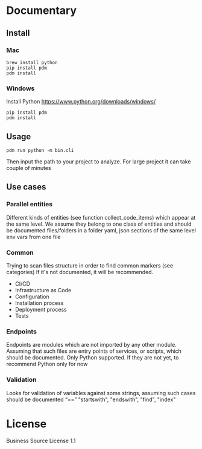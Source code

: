 # Documentary

## Install

### Mac 

```
brew install python
pip install pdm
pdm install
```
### Windows

Install Python https://www.python.org/downloads/windows/

```
pip install pdm
pdm install
```

## Usage

```
pdm run python -m bin.cli
```

Then input the path to your project to analyze. 
For large project it can take couple of minutes

## Use cases

### Parallel entities

Different kinds of entities (see function collect_code_items) which appear at the same level. We assume they belong to one class of entities and should be documented
files/folders in a folder
yaml, json sections of the same level
env vars from one file

### Common

Trying to scan files structure in order to find common markers (see categories) If it's not documented, it will be recommended.
* CI/CD
* Infrastructure as Code
* Configuration
* Installation process
* Deployment process
* Tests

### Endpoints

Endpoints are modules which are not imported by any other module. Assuming that such files are entry points of services, or scripts, which should be documented. Only Python supported. If they are not yet, to recommend
Python only for now

### Validation

Looks for validation of variables against some strings, assuming such cases should be documented
“==” "startswith", "endswith", "find", "index"


# License 
Business Source License 1.1